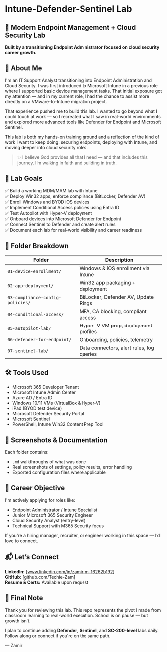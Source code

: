 # Intune-Defender-Sentinel Lab

## 🔐 Modern Endpoint Management + Cloud Security Lab  
**Built by a transitioning Endpoint Administrator focused on cloud security career growth.**


## 👋 About Me

I'm an IT Support Analyst transitioning into Endpoint Administration and Cloud Security. I was first introduced to Microsoft Intune in a previous role where I supported basic device management tasks. That initial exposure got my attention — and in my current role, I had the chance to assist more directly on a VMware-to-Intune migration project.

That experience pushed me to build this lab. I wanted to go beyond what I could touch at work — so I recreated what I saw in real-world environments and explored more advanced tools like Defender for Endpoint and Microsoft Sentinel.

This lab is both my hands-on training ground and a reflection of the kind of work I want to keep doing: securing endpoints, deploying with Intune, and moving deeper into cloud security roles.

> ✨ I believe God provides all that I need — and that includes this journey. I’m walking in faith and building in truth.


## 🧪 Lab Goals

✅ Build a working MDM/MAM lab with Intune  
✅ Deploy Win32 apps, enforce compliance (BitLocker, Defender AV)  
✅ Enroll Windows and BYOD iOS devices  
✅ Implement Conditional Access policies using Entra ID  
✅ Test Autopilot with Hyper-V deployment  
✅ Onboard devices into Microsoft Defender for Endpoint  
✅ Connect Sentinel to Defender and create alert rules  
✅ Document each lab for real-world visibility and career readiness  


## 📁 Folder Breakdown

| Folder | Description |
|--------|-------------|
| `01-device-enrollment/` | Windows & iOS enrollment via Intune |
| `02-app-deployment/` | Win32 app packaging + deployment |
| `03-compliance-config-policies/` | BitLocker, Defender AV, Update Rings |
| `04-conditional-access/` | MFA, CA blocking, compliant access |
| `05-autopilot-lab/` | Hyper-V VM prep, deployment profiles |
| `06-defender-for-endpoint/` | Onboarding, policies, telemetry |
| `07-sentinel-lab/` | Data connectors, alert rules, log queries |

## 🛠 Tools Used

- Microsoft 365 Developer Tenant
- Microsoft Intune Admin Center
- Azure AD / Entra ID
- Windows 10/11 VMs (VirtualBox & Hyper-V)
- iPad (BYOD test device)
- Microsoft Defender Security Portal
- Microsoft Sentinel
- PowerShell, Intune Win32 Content Prep Tool


## 📸 Screenshots & Documentation

Each folder contains:
- `.md` walkthroughs of what was done
- Real screenshots of settings, policy results, error handling
- Exported configuration files where applicable

## 🚀 Career Objective

I'm actively applying for roles like:
- Endpoint Administrator / Intune Specialist  
- Junior Microsoft 365 Security Engineer  
- Cloud Security Analyst (entry-level)  
- Technical Support with M365 Security focus

If you're a hiring manager, recruiter, or engineer working in this space — I’d love to connect.


## 📬 Let’s Connect

**LinkedIn:** [www.linkedin.com/in/zamir-m-16262b192]  
**GitHub:** [github.com/Techie-Zam]  
**Resume & Certs:** Available upon request


## 🙏 Final Note

Thank you for reviewing this lab. This repo represents the pivot I made from classroom learning to real-world execution. School is on pause — but growth isn’t.

I plan to continue adding **Defender**, **Sentinel**, and **SC-200-level** labs daily. Follow along or connect if you're on the same path.

— Zamir
